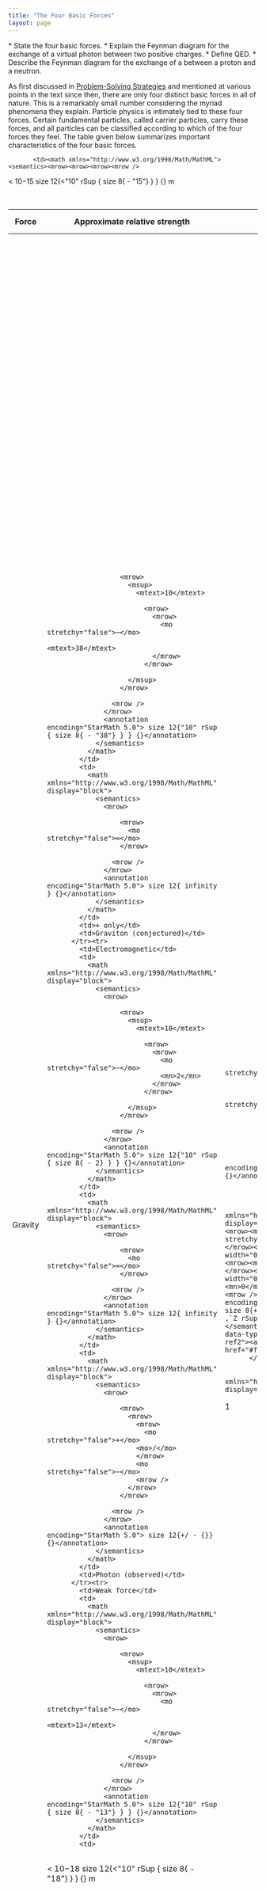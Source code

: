 ```yaml
---
title: "The Four Basic Forces"
layout: page
---
```



<div data-type="abstract" markdown="1">
* State the four basic forces.
* Explain the Feynman diagram for the exchange of a virtual photon between two positive charges.
* Define QED.
* Describe the Feynman diagram for the exchange of a between a proton and a neutron.

</div>

As first discussed in [Problem-Solving Strategies](/m42076) and mentioned at various points in the text since then, there are only four distinct basic forces in all of nature. This is a remarkably small number considering the myriad phenomena they explain. Particle physics is intimately tied to these four forces. Certain fundamental particles, called carrier particles, carry these forces, and all particles can be classified according to which of the four forces they feel. The table given below summarizes important characteristics of the four basic forces.

<table id="import-auto-id1169738010507" summary="Properties of the Four Basic Forces"><caption><span data-type="title">Properties of the Four Basic Forces</span></caption><thead><tr>
            <th data-align="center">Force            </th>
            <th data-align="center">
Approximate relative strength
            </th>
            <th data-align="center">Range
            </th>
            <th data-align="center">+/−<sup data-type="footnote-number" id="footnote-ref1"><a data-type="footnote-link" href="#footnote1">1</a></sup></th>
            <th data-align="center">
Carrier particle
            </th>
          </tr></thead><tbody><tr>
            <td>Gravity</td>
            <td>
              <math xmlns="http://www.w3.org/1998/Math/MathML" display="block">
                <semantics>
                  <mrow>
                    
                      <mrow>
                        <msup>
                          <mtext>10</mtext>
                          
                            <mrow>
                              <mrow>
                                <mo stretchy="false">−</mo>
                                <mtext>38</mtext>
                              </mrow>
                            </mrow>
                          
                        </msup>
                      </mrow>
                    
                    <mrow />
                  </mrow>
                  <annotation encoding="StarMath 5.0"> size 12{"10" rSup { size 8{ - "38"} } } {}</annotation>
                </semantics>
              </math> 
            </td>
            <td>
              <math xmlns="http://www.w3.org/1998/Math/MathML" display="block">
                <semantics>
                  <mrow>
                    
                      <mrow>
                        <mo stretchy="false">∞</mo>
                      </mrow>
                    
                    <mrow />
                  </mrow>
                  <annotation encoding="StarMath 5.0"> size 12{ infinity } {}</annotation>
                </semantics>
              </math> 
            </td>
            <td>+ only</td>
            <td>Graviton (conjectured)</td>
          </tr><tr>
            <td>Electromagnetic</td>
            <td>
              <math xmlns="http://www.w3.org/1998/Math/MathML" display="block">
                <semantics>
                  <mrow>
                    
                      <mrow>
                        <msup>
                          <mtext>10</mtext>
                          
                            <mrow>
                              <mrow>
                                <mo stretchy="false">−</mo>
                                <mn>2</mn>
                              </mrow>
                            </mrow>
                          
                        </msup>
                      </mrow>
                    
                    <mrow />
                  </mrow>
                  <annotation encoding="StarMath 5.0"> size 12{"10" rSup { size 8{ - 2} } } {}</annotation>
                </semantics>
              </math> 
            </td>
            <td>
              <math xmlns="http://www.w3.org/1998/Math/MathML" display="block">
                <semantics>
                  <mrow>
                    
                      <mrow>
                        <mo stretchy="false">∞</mo>
                      </mrow>
                    
                    <mrow />
                  </mrow>
                  <annotation encoding="StarMath 5.0"> size 12{ infinity } {}</annotation>
                </semantics>
              </math> 
            </td>
            <td>
              <math xmlns="http://www.w3.org/1998/Math/MathML" display="block">
                <semantics>
                  <mrow>
                    
                      <mrow>
                        <mrow>
                          <mrow>
                            <mo stretchy="false">+</mo>
                          <mo>/</mo>
                          </mrow>
                          <mo stretchy="false">−</mo>
                          <mrow />
                        </mrow>
                      </mrow>
                    
                    <mrow />
                  </mrow>
                  <annotation encoding="StarMath 5.0"> size 12{+/ - {}} {}</annotation>
                </semantics>
              </math> 
            </td>
            <td>Photon (observed)</td>
          </tr><tr>
            <td>Weak force</td>
            <td>
              <math xmlns="http://www.w3.org/1998/Math/MathML" display="block">
                <semantics>
                  <mrow>
                    
                      <mrow>
                        <msup>
                          <mtext>10</mtext>
                          
                            <mrow>
                              <mrow>
                                <mo stretchy="false">−</mo>
                                <mtext>13</mtext>
                              </mrow>
                            </mrow>
                          
                        </msup>
                      </mrow>
                    
                    <mrow />
                  </mrow>
                  <annotation encoding="StarMath 5.0"> size 12{"10" rSup { size 8{ - "13"} } } {}</annotation>
                </semantics>
              </math> 
            </td>
            <td>


<math xmlns="http://www.w3.org/1998/Math/MathML"><semantics><mrow><mrow><mrow><mrow />

<mrow>
<mo>&lt;</mo>
</mrow>
<msup><mtext>10</mtext><mrow><mrow><mo stretchy="false">−</mo><mtext>18</mtext></mrow></mrow></msup></mrow></mrow><mrow /></mrow><annotation encoding="StarMath 5.0"> size 12{&lt;"10" rSup { size 8{ - "18"} } } {}</annotation></semantics><mtext> m</mtext></math> </td>
            <td>
              <math xmlns="http://www.w3.org/1998/Math/MathML" display="block">
                <semantics>
                  <mrow>
                    
                      <mrow>
                        <mrow>
                          <mrow>
                            <mo stretchy="false">+</mo>
                           <mo>/</mo>
                          </mrow>
                          <mo stretchy="false">−</mo>
                          <mrow />
                        </mrow>
                      </mrow>
                    
                    <mrow />
                  </mrow>
                  <annotation encoding="StarMath 5.0"> size 12{+/ - {}} {}</annotation>
                </semantics>
              </math> 
            </td>
            <td><em><math xmlns="http://www.w3.org/1998/Math/MathML" display="block"><semantics><mrow><mrow><mrow><msup><mi>W</mi><mrow><mrow><mo stretchy="false">+</mo><mrow /></mrow></mrow></msup><mi>,</mi><mspace width="0.25em" /><msup><mi>W</mi><mrow><mrow><mo stretchy="false">−</mo><mrow /></mrow></mrow></msup><mi>,</mi><mspace width="0.25em" /><msup><mi>Z</mi><mrow><mn>0</mn></mrow></msup></mrow></mrow><mrow /></mrow><annotation encoding="StarMath 5.0"> size 12{W rSup { size 8{+{}} } ,`W rSup { size 8{ - {}} } ,`Z rSup { size 8{0} } } {}</annotation></semantics></math></em> (observed<sup data-type="footnote-number" id="footnote-ref2"><a data-type="footnote-link" href="#footnote2">2</a></sup>)</td>
          </tr><tr>
            <td>Strong force</td>
            <td><math xmlns="http://www.w3.org/1998/Math/MathML" display="block">
<mn>1</mn></math></td>
 

           <td><math xmlns="http://www.w3.org/1998/Math/MathML"><semantics><mrow><mrow><mrow><mrow />

<mrow>
<mo>&lt;</mo>
</mrow>
<msup><mtext>10</mtext><mrow><mrow><mo stretchy="false">−</mo><mtext>15</mtext></mrow></mrow></msup></mrow></mrow><mrow /></mrow><annotation encoding="StarMath 5.0"> size 12{&lt;"10" rSup { size 8{ - "15"} } } {}</annotation></semantics><mtext> m</mtext></math> </td>
            <td>
              <math xmlns="http://www.w3.org/1998/Math/MathML" display="block">
                <semantics>
                  <mrow>
                    
                      <mrow>
                        <mrow>
                          <mrow>
                            <mo stretchy="false">+</mo>
               <mo>/</mo>
                          </mrow>
                          <mo stretchy="false">−</mo>
                          <mrow />
                        </mrow>
                      </mrow>
                    
                    <mrow />
                  </mrow>
                  <annotation encoding="StarMath 5.0"> size 12{+/ - {}} {}</annotation>
                </semantics>
              </math> 
            </td>
            <td>Gluons (conjectured<sup data-type="footnote-number" id="footnote-ref3"><a data-type="footnote-link" href="#footnote3">3</a></sup>)</td>
          </tr></tbody></table>

![The first image shows a photon traveling between positive charges to transmit a repulsive electromagnetic force. The second image is the same except that an eye detects the photon before it arrives at the second positive charge, thereby obstructing the passage of the photon and preventing the force from being transmitted.](../resources/Figure_34_02_01.jpg "The first image shows the exchange of a virtual photon transmitting the electromagnetic force between charges, just as virtual pion exchange carries the strong nuclear force between nucleons. The second image shows that the photon cannot be directly observed in its passage, because this would disrupt it and alter the force. In this case it does not get to the other charge."){: #import-auto-id1169737794163}

![A diagram is shown in which time proceeds along the vertical y axis and distance along the horizontal x axis. Two positive charges are shown approaching each other, exchanging a virtual photon, then moving apart.](../resources/Figure_34_02_02.jpg "The Feynman diagram for the exchange of a virtual photon between two positive charges illustrates how the electromagnetic force is transmitted on a quantum mechanical scale. Time is graphed vertically while the distance is graphed horizontally. The two positive charges are seen to be repelled by the photon exchange."){: #import-auto-id1169738052383}

Although these four forces are distinct and differ greatly from one another under all but the most extreme circumstances, we can see similarities among them. (In [GUTs: the Unification of Forces](/m42680), we will discuss how the four forces may be different manifestations of a single unified force.) Perhaps the most important characteristic among the forces is that they are all transmitted by the exchange of a carrier particle, exactly like what Yukawa had in mind for the strong nuclear force. Each carrier particle is a virtual particle—it cannot be directly observed while transmitting the force. [\[link\]](#import-auto-id1169737794163) shows the exchange of a virtual photon between two positive charges. The photon cannot be directly observed in its passage, because this would disrupt it and alter the force.

[\[link\]](#import-auto-id1169738052383) shows a way of graphing the exchange of a virtual photon between two positive charges. This graph of time versus position is called a **Feynman diagram**{: data-type="term" #import-auto-id1169738012710}, after the brilliant American physicist Richard Feynman (1918–1988) who developed it.

[\[link\]](#import-auto-id1169737991710) is a Feynman diagram for the exchange of a virtual pion between a proton and a neutron representing the same interaction as in [\[link\]](/m42669#import-auto-id1169737824808). Feynman diagrams are not only a useful tool for visualizing interactions at the quantum mechanical level, they are also used to calculate details of interactions, such as their strengths and probability of occurring. Feynman was one of the theorists who developed the field of **quantum electrodynamics**{: data-type="term" #import-auto-id1169738105552} (QED), which is the quantum mechanics of electromagnetism. QED has been spectacularly successful in describing electromagnetic interactions on the submicroscopic scale. Feynman was an inspiring teacher, had a colorful personality, and made a profound impact on generations of physicists. He shared the 1965 Nobel Prize with Julian Schwinger and S. I. Tomonaga for work in QED with its deep implications for particle physics.

Why is it that particles called gluons are listed as the carrier particles for the strong nuclear force when, in [The Yukawa Particle and the Heisenberg Uncertainty Principle Revisited](/m42669), we saw that pions apparently carry that force? The answer is that pions are exchanged but they have a substructure and, as we explore it, we find that the strong force is actually related to the indirectly observed but more fundamental **gluons**{: data-type="term" #import-auto-id1169738037481}. In fact, all the carrier particles are thought to be fundamental in the sense that they have no substructure. Another similarity among carrier particles is that they are all bosons (first mentioned in [Patterns in Spectra Reveal More Quantization](/m42609)), having integral intrinsic spins.

![A diagram is shown in which time progresses along the vertical y axis and distance along the horizontal x axis. Protons and neutrons are shown approaching each other, exchanging a virtual pion, then moving apart.](../resources/Figure_34_02_04.jpg "The image shows a Feynman diagram for the exchange of a &#x3C0;+ size 12{&#x3C0; rSup { size 8{+{}} } } {} between a proton and a neutron, carrying the strong nuclear force between them. This diagram represents the situation shown more pictorially in [link]."){: #import-auto-id1169737991710}

There is a relationship between the mass of the carrier particle and the range of the force. The photon is massless and has energy. So, the existence of (virtual) photons is possible only by virtue of the Heisenberg uncertainty principle and can travel an unlimited distance. Thus, the range of the electromagnetic force is infinite. This is also true for gravity. It is infinite in range because its carrier particle, the graviton, has zero rest mass. (Gravity is the most difficult of the four forces to understand on a quantum scale because it affects the space and time in which the others act. But gravity is so weak that its effects are extremely difficult to observe quantum mechanically. We shall explore it further in [General Relativity and Quantum Gravity](/m42689)). The <math xmlns="http://www.w3.org/1998/Math/MathML"><semantics><mrow><mrow><mrow><msup><mi>W</mi><mrow><mrow><mo stretchy="false">+</mo><mrow /></mrow></mrow></msup><mi>,</mi><mspace width="0.25em" /><msup><mi>W</mi><mrow><mrow><mo stretchy="false">−</mo><mrow /></mrow></mrow></msup></mrow></mrow><mrow /></mrow><annotation encoding="StarMath 5.0"> size 12{W rSup { size 8{+{}} } ,`W rSup { size 8{ - {}} } } {}</annotation></semantics></math>

, and <math xmlns="http://www.w3.org/1998/Math/MathML"><semantics><mrow><mrow><msup><mi>Z</mi><mrow><mn>0</mn></mrow></msup></mrow><mrow /></mrow><annotation encoding="StarMath 5.0"> size 12{Z rSup { size 8{0} } } {}</annotation></semantics></math>

 particles that carry the weak nuclear force have mass, accounting for the very short range of this force. In fact, the <math xmlns="http://www.w3.org/1998/Math/MathML"><semantics><mrow><mrow><mrow><msup><mi>W</mi><mrow><mrow><mo stretchy="false">+</mo><mrow /></mrow></mrow></msup><mi>,</mi><mspace width="0.25em" /><msup><mi>W</mi><mrow><mrow><mo stretchy="false">−</mo><mrow /></mrow></mrow></msup></mrow></mrow><mrow /></mrow></semantics></math>

, and <math xmlns="http://www.w3.org/1998/Math/MathML"><semantics><mrow><mrow><msup><mi>Z</mi><mrow><mn>0</mn></mrow></msup></mrow><mrow /></mrow><annotation encoding="StarMath 5.0"> size 12{Z rSup { size 8{0} } } {}</annotation></semantics></math>

 are about 1000 times more massive than pions, consistent with the fact that the range of the weak nuclear force is about 1/1000 that of the strong nuclear force. Gluons are actually massless, but since they act inside massive carrier particles like pions, the strong nuclear force is also short ranged.

The relative strengths of the forces given in the [\[link\]](#import-auto-id1169738010507) are those for the most common situations. When particles are brought very close together, the relative strengths change, and they may become identical at extremely close range. As we shall see in [GUTs: the Unification of Forces](/m42680), carrier particles may be altered by the energy required to bring particles very close together—in such a manner that they become identical.

### Summary

* {: #import-auto-id1169738047155} The four basic forces and their carrier particles are summarized in the [\[link\]](#import-auto-id1169738010507).
* {: #import-auto-id1169737826593} Feynman diagrams are graphs of time versus position and are highly useful pictorial representations of particle processes.
* {: #import-auto-id1169737755729} The theory of electromagnetism on the particle scale is called quantum electrodynamics (QED).

### Problems &amp; Exercises

<div data-type="exercise" data-element-type="problems-exercises">
<div data-type="problem" markdown="1">
(a) Find the ratio of the strengths of the weak and electromagnetic forces under ordinary circumstances.
{: xmlns:fo="urn:oasis:names:tc:opendocument:xmlns:xsl-fo-compatible:1.0" fo:font-weight="normal"}

(b) What does that ratio become under circumstances in which the forces are unified?
{: xmlns:fo="urn:oasis:names:tc:opendocument:xmlns:xsl-fo-compatible:1.0" fo:font-weight="normal"}

</div>
<div data-type="solution" data-element-type="problems-exercises" markdown="1">
(a) <math xmlns="http://www.w3.org/1998/Math/MathML"><semantics><mrow><mrow><msup><mtext>10</mtext><mrow><mrow><mo stretchy="false">−</mo><mtext>11</mtext></mrow></mrow></msup></mrow><mrow /></mrow><annotation encoding="StarMath 5.0"> size 12{"10" rSup { size 8{ - "11"} } } {}</annotation></semantics></math>

 to 1, weak to EM

(b) 1 to 1

</div>
</div>

<div data-type="exercise" data-element-type="problems-exercises">
<div data-type="problem" markdown="1">
The ratio of the strong to the weak force and the ratio of the strong force to the electromagnetic force become 1 under circumstances where they are unified. What are the ratios of the strong force to those two forces under normal circumstances?
{: xmlns:fo="urn:oasis:names:tc:opendocument:xmlns:xsl-fo-compatible:1.0" fo:font-weight="normal"}

</div>
</div>

<div data-type="footnote-refs" markdown="1">
### Footnotes
{: data-type="footnote-refs-title"}

* {: data-type="footnote-ref" #footnote1} [1](#footnote-ref1){: data-type="footnote-ref-link"} <span data-type="footnote-ref-content"> + attractive; ‑ repulsive; <math xmlns="http://www.w3.org/1998/Math/MathML"><semantics><mrow><mrow><mrow><mrow><mo stretchy="false">+</mo><mrow /></mrow><mo stretchy="false">/−</mo><mrow /></mrow></mrow><mrow /></mrow><annotation encoding="StarMath 5.0"> size 12{+/ - {}} {}</annotation></semantics></math>
   both.</span>
* {: data-type="footnote-ref" #footnote2} [2](#footnote-ref2){: data-type="footnote-ref-link"} <span data-type="footnote-ref-content">Predicted by theory and first observed in 1983.</span>
* {: data-type="footnote-ref" #footnote3} [3](#footnote-ref3){: data-type="footnote-ref-link"} <span data-type="footnote-ref-content">Eight proposed—indirect evidence of existence. Underlie meson exchange.</span>
{: data-list-type="bulleted" data-bullet-style="none"}

</div>

<div data-type="glossary" markdown="1">
### Glossary
{: data-type="glossary-title"}

Feynman diagram
: a graph of time versus position that describes the exchange of virtual particles between subatomic particles
{: #import-auto-id1169737716876}

gluons
: exchange particles, analogous to the exchange of photons that gives rise to the electromagnetic force between two charged particles
{: #import-auto-id1169737813579}

quantum electrodynamics
: the theory of electromagnetism on the particle scale
{: #import-auto-id1169738065015}

</div>

